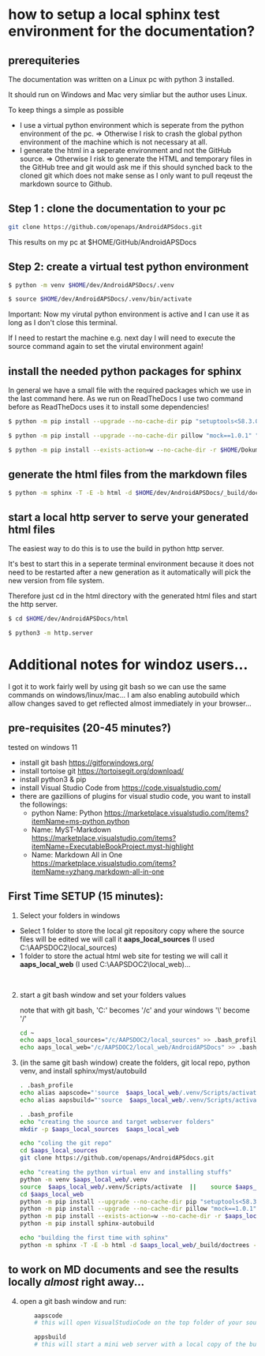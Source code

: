 # how to setup a local sphinx test environment for the documentation?

## prerequiteries

The documentation was written on a Linux pc with python 3 installed.

It should run on Windows and Mac very simliar but the author uses Linux.

To keep things a simple as possible 
+ I use a virtual python environment which is seperate from the python environment of the pc.
=> Otherwise I risk to crash the global python environment of the machine which is not necessary at all.
+ I generate the html in a seperate environment and not the GitHub source.
=> Otherwise I risk to generate the HTML and temporary files in the GitHub tree and git would ask me if this should synched back to the cloned git which does not make sense as I only want to pull reqeust the markdown source to Github.

## Step 1 : clone the documentation to your pc

```sh
git clone https://github.com/openaps/AndroidAPSdocs.git
```

This results on my pc at $HOME/GitHub/AndroidAPSDocs

## Step 2: create a virtual test python environment

```sh
$ python -m venv $HOME/dev/AndroidAPSDocs/.venv

$ source $HOME/dev/AndroidAPSDocs/.venv/bin/activate 
```

Important: Now my virutal python environment is active and I can use it as long as I don't close this terminal.

If I need to restart the machine e.g. next day I will need to execute the source command again to set the virutal environment again!

## install the needed python packages for sphinx

In general we have a small file with the required packages which we use in the last command here. As we run on ReadTheDocs I use two command before as ReadTheDocs  uses it to install some dependencies!

```sh
$ python -m pip install --upgrade --no-cache-dir pip "setuptools<58.3.0"

$ python -m pip install --upgrade --no-cache-dir pillow "mock==1.0.1" "alabaster>=0.7,<0.8,!=0.7.5" "commonmark==0.9.1" "recommonmark==0.5.0" "sphinx<2" "sphinx-rtd-theme<0.5" "readthedocs-sphinx-ext<2.3" "jinja2<3.1.0"

$ python -m pip install --exists-action=w --no-cache-dir -r $HOME/Dokumente/GitHub/AndroidAPSdocs/requirements.txt
```

## generate the html files from the markdown files

```sh
$ python -m sphinx -T -E -b html -d $HOME/dev/AndroidAPSDocs/_build/doctrees -D language=en $HOME/Dokumente/GitHub/AndroidAPSdocs/docs/EN $HOME/dev/AndroidAPSDocs/html
```

## start a local http server to serve your generated html files

The easiest way to do this is to use the build in python http server.

It's best to start this in a seperate terminal environment because it does not need to be restarted after a new generation as it automatically will pick the new version from file system.

Therefore just cd in the html directory with the generated html files and start the http server.
```sh
$ cd $HOME/dev/AndroidAPSDocs/html

$ python3 -m http.server 
```


# Additional notes for windoz users... 
I got it to work fairly well by using git bash so we can use the same commands on windows/linux/mac... I am also enabling autobuild which allow changes saved to get reflected almost immediately in your browser...  

## pre-requisites (20-45 minutes?)
tested on windows 11
+ install git bash https://gitforwindows.org/ 
+ install tortoise git https://tortoisegit.org/download/
+ install python3 &  pip
+ install Visual Studio Code from https://code.visualstudio.com/ 
+ there are gazillions of plugins for visual studio code, you want to install the followings:
    + python Name: Python https://marketplace.visualstudio.com/items?itemName=ms-python.python
    + Name: MyST-Markdown  https://marketplace.visualstudio.com/items?itemName=ExecutableBookProject.myst-highlight
    + Name: Markdown All in One https://marketplace.visualstudio.com/items?itemName=yzhang.markdown-all-in-one

## First Time SETUP  (15 minutes):
1. Select your folders in windows

+ Select 1 folder to store the local git repository copy where the source files will be edited we will call it **aaps_local_sources** (I used C:\AAPSDOC2\local_sources) 
+  1 folder to store the actual html web site for testing we will call it **aaps_local_web**  (I used C:\AAPSDOC2\local_web)...  

<br>


2. start a git bash window and set your folders values

    note that with git bash, 'C:' becomes '/c'  and your windows '\\' become '/'
    ```sh
    cd ~
    echo aaps_local_sources="/c/AAPSDOC2/local_sources" >> .bash_profile
    echo aaps_local_web="/c/AAPSDOC2/local_web/AndroidAPSDocs" >> .bash_profile
    
    ```
3. (in the same git bash window) create the folders, git local repo, python venv,  and install sphinx/myst/autobuild
    ``` sh
    . .bash_profile
    echo alias aapscode="'source  $aaps_local_web/.venv/Scripts/activate  && code $aaps_local_sources/AndroidAPSdocs/'" >> .bash_profile
    echo alias aapsbuild="'source  $aaps_local_web/.venv/Scripts/activate  && sphinx-autobuild --open-browser  --port 8004 $aaps_local_sources/AndroidAPSdocs/docs/EN/ $aaps_local_web/'"  >> .bash_profile

    . .bash_profile
    echo "creating the source and target webserver folders"
    mkdir -p $aaps_local_sources  $aaps_local_web

    echo "coling the git repo"
    cd $aaps_local_sources
    git clone https://github.com/openaps/AndroidAPSdocs.git
    
    echo "creating the python virtual env and installing stuffs"
    python -m venv $aaps_local_web/.venv    
    source  $aaps_local_web/.venv/Scripts/activate  ||    source $aaps_local_web/.venv/bin/activate
    cd $aaps_local_web
    python -m pip install --upgrade --no-cache-dir pip "setuptools<58.3.0"
    python -m pip install --upgrade --no-cache-dir pillow "mock==1.0.1" "alabaster>=0.7,<0.8,!=0.7.5" "commonmark==0.9.1" "recommonmark==0.5.0" "sphinx<2" "sphinx-rtd-theme<0.5" "readthedocs-sphinx-ext<2.3" "jinja2<3.1.0"
    python -m pip install --exists-action=w --no-cache-dir -r $aaps_local_sources/AndroidAPSdocs/requirements.txt
    python -m pip install sphinx-autobuild

    echo "building the first time with sphinx"
    python -m sphinx -T -E -b html -d $aaps_local_web/_build/doctrees -D language=en $aaps_local_sources/AndroidAPSdocs/docs/EN $aaps_local_web/html


    ```

## to work on MD documents and see the results locally *almost* right away... 
4. open a git bash window and run:
    ```sh
        aapscode  
        # this will open VisualStudioCode on the top folder of your source, then you can open files under AndroidAPS/docs/EN/

        appsbuild 
        # this will start a mini web server with a local copy of the built files. they get refreshed automatically everytime you save a file in visual studio code (it takes a few seconds though...)

    ```




